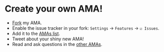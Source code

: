 # Create your own AMA!

- [Fork](https://github.com/sindresorhus/ama/fork) my AMA.
- Enable the issue tracker in your fork: `Settings` → `Features` → `☑ Issues`.
- Add it to the [AMAs list](https://github.com/sindresorhus/amas).
- Tweet about your shiny new AMA!
- Read and ask questions in the [other AMAs](https://github.com/sindresorhus/amas).
